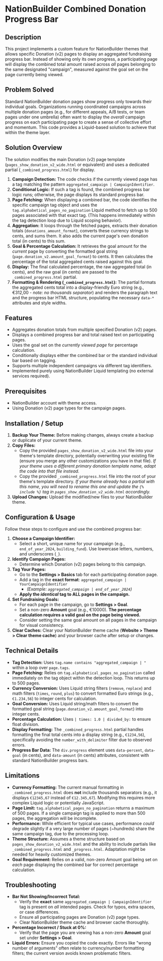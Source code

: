 # NationBuilder Combined Donation Progress Bar

## Description

This project implements a custom feature for NationBuilder themes that allows specific Donation (v2) pages to display an aggregated fundraising progress bar. Instead of showing only its own progress, a participating page will display the combined total amount raised across *all* pages belonging to the same designated "campaign", measured against the goal set on the page currently being viewed.

## Problem Solved

Standard NationBuilder donation pages show progress only towards their individual goals. Organizations running coordinated campaigns across multiple donation pages (e.g., for different appeals, A/B tests, or team pages under one umbrella) often want to display the *overall* campaign progress on each participating page to create a sense of collective effort and momentum. This code provides a Liquid-based solution to achieve that within the theme layer.

## Solution Overview

The solution modifies the main Donation (v2) page template (`pages_show_donation_v2_wide.html` or equivalent) and uses a dedicated partial (`_combined_progress.html`) for display.

1.  **Campaign Detection:** The code checks if the currently viewed page has a tag matching the pattern `aggregated_campaign | CampaignIdentifier`.
2.  **Conditional Logic:** If such a tag is found, the combined progress bar logic runs; otherwise, the page displays its standard progress bar.
3.  **Page Fetching:** When displaying a combined bar, the code identifies the specific campaign tag object and uses the `tag.alphabetical_pages_no_pagination` Liquid method to fetch up to 500 pages associated with that exact tag. (This happens immediately within the tag detection loop due to Liquid scoping behavior).
4.  **Aggregation:** It loops through the fetched pages, extracts their donation totals (`donations_amount_format`), converts these currency strings to cents, and sums them. It also adds the current page's own donation total (in cents) to this sum.
5.  **Goal & Percentage Calculation:** It retrieves the goal amount for the *current* page by converting the formatted goal string (`page.donation_v2.amount_goal_format`) to cents. It then calculates the percentage of the total aggregated cents raised against this goal.
6.  **Display:** The final calculated percentage, the raw aggregated total (in cents), and the raw goal (in cents) are passed to the `_combined_progress.html` partial.
7.  **Formatting & Rendering (`_combined_progress.html`):** The partial formats the aggregated cents total into a display-friendly Euro string (e.g., €312,00 - *note: no thousands separator*) and renders the paragraph text and the progress bar HTML structure, populating the necessary `data-*` attributes and style widths.

## Features

*   Aggregates donation totals from multiple specified Donation (v2) pages.
*   Displays a combined progress bar and total raised text on participating pages.
*   Uses the goal set on the *currently viewed page* for percentage calculation.
*   Conditionally displays either the combined bar or the standard individual bar based on tagging.
*   Supports multiple independent campaigns via different tag identifiers.
*   Implemented purely using NationBuilder Liquid templating (no external services required).

## Prerequisites

*   NationBuilder account with theme access.
*   Using Donation (v2) page types for the campaign pages.

## Installation / Setup

1.  **Backup Your Theme:** Before making changes, always create a backup or duplicate of your current theme.
2.  **Copy Files:**
    *   Copy the provided `pages_show_donation_v2_wide.html` file into your theme's template directory, potentially overwriting your existing file (ensure you merge any other customizations you have in that file). *If your theme uses a different primary donation template name, adapt the code into that file instead.*
    *   Copy the provided `_combined_progress.html` file into the root of your theme's template directory. *If your theme already has a partial with this name, you will need to rename this one and update the `{% include %}` tag in `pages_show_donation_v2_wide.html` accordingly.*
3.  **Upload Changes:** Upload the modified/new files to your NationBuilder theme.

## Configuration & Usage

Follow these steps to configure and use the combined progress bar:

1.  **Choose a Campaign Identifier:**
    *   Select a short, unique name for your campaign (e.g., `end_of_year_2024`, `building_fund`). Use lowercase letters, numbers, and underscores (`_`).
2.  **Identify Campaign Pages:**
    *   Determine which Donation (v2) pages belong to this campaign.
3.  **Tag Your Pages:**
    *   Go to the **Settings > Basics** tab for each participating donation page.
    *   Add a tag in the **exact format**: `aggregated_campaign | YourCampaignIdentifier`
        *   *(Example: `aggregated_campaign | end_of_year_2024`)*
    *   **Apply the *identical* tag to ALL pages in the campaign.**
4.  **Set Fundraising Goals:**
    *   For each page in the campaign, go to **Settings > Goal**.
    *   Set a non-zero **Amount** goal (e.g., €10000). **The percentage calculation requires a valid goal on the page being viewed.**
    *   Consider setting the same goal amount on all pages in the campaign for visual consistency.
5.  **Clear Caches:** Clear your NationBuilder theme cache (**Website > Theme > Clear theme cache**) and your browser cache after setup or changes.

## Technical Details

*   **Tag Detection:** Uses `tag.name contains "aggregated_campaign | "` within a loop over `page.tags`.
*   **Page Fetching:** Relies on `tag.alphabetical_pages_no_pagination` called immediately on the tag object within the detection loop. This returns up to 500 pages.
*   **Currency Conversion:** Uses Liquid string filters (`remove`, `replace`) and math filters (`times`, `round`, `plus`) to convert formatted Euro strings (e.g., `€1.234,56`) to integer cents for calculation.
*   **Goal Conversion:** Uses Liquid string/math filters to convert the formatted goal string (`page.donation_v2.amount_goal_format`) into integer cents.
*   **Percentage Calculation:** Uses `| times: 1.0 | divided_by:` to ensure float division.
*   **Display Formatting:** The `_combined_progress.html` partial handles formatting the final total cents into a display string (e.g., `€1234,56`), specifically avoiding the `number_with_delimiter` filter due to observed errors.
*   **Progress Bar Data:** The `div.progress` element uses `data-percent`, `data-goal` (in cents), and `data-amount` (in cents) attributes, consistent with standard NationBuilder progress bars.

## Limitations

*   **Currency Formatting:** The current manual formatting in `_combined_progress.html` does **not** include thousands separators (e.g., it displays `€12345,67` instead of `€12.345,67`). Modifying this requires more complex Liquid logic or potentially JavaScript.
*   **Page Limit:** `tag.alphabetical_pages_no_pagination` returns a maximum of 500 pages. If a single campaign tag is applied to more than 500 pages, the aggregation will be incomplete.
*   **Performance:** While efficient for typical use cases, performance *could* degrade slightly if a very large number of pages (~hundreds) share the same campaign tag, due to the processing loop.
*   **Theme Structure:** Assumes a theme structure based on `pages_show_donation_v2_wide.html` and the ability to include partials like `_combined_progress.html` and `_progress.html`. Adaptation might be needed for heavily customized themes.
*   **Goal Requirement:** Relies on a valid, non-zero Amount goal being set on *each* page displaying the combined bar for correct percentage calculation.

## Troubleshooting

*   **Bar Not Showing/Incorrect Total:**
    *   Verify the **exact** same `aggregated_campaign | CampaignIdentifier` tag is present on *all* intended pages. Check for typos, extra spaces, or case differences.
    *   Ensure all participating pages are Donation (v2) page types.
    *   Clear NationBuilder theme cache and browser cache thoroughly.
*   **Percentage Incorrect / Stuck at 0%:**
    *   Verify that the page you are viewing has a non-zero **Amount** goal set under **Settings > Goal**.
*   **Liquid Errors:** Ensure you copied the code exactly. Errors like "wrong number of arguments" often relate to currency/number formatting filters; the current version avoids known problematic filters.
